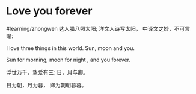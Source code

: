 # Love you forever
#learning/zhongwen
达人腊八照太阳;
洋文人诗写太阳，
中译文之妙，不可言喻:

I love three things in this world. Sun, moon and you. 

Sun for morning, moon for night , and you forever.

浮世万千，挚爱有三:
日，月与卿。

日为朝，月为暮，
卿为朝朝暮暮。

